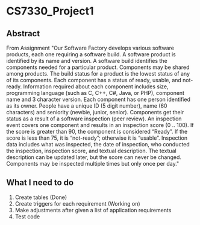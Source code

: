 # CS7330_Project1

## Abstract
From Assignment "Our Software Factory develops various software products, each one requiring a software build. A software  product  is  identified  by  its  name  and  version.    A  software  build  identifies  the components  needed  for  a  particular  product.  Components  may  be  shared  among  products.  The build  status  for  a  product  is  the  lowest  status  of  any  of  its  components.  Each  component  has  a status of ready, usable, and not-ready. Information required about each component includes size, programming  language  (such  as  C,  C++,  C#,  Java,  or  PHP),  component  name  and  3  character version. Each component has one person identified as its owner. People have a unique ID (5 digit number), name (60 characters) and seniority (newbie, junior, senior). Components get their status as a result of a software inspection (peer review). An inspection event covers one component and results  in  an  inspection  score  (0  ..  100).  If  the  score  is  greater  than  90,  the  component  is considered  “Ready”.    If  the  score  is  less  than  75,  it  is  “not-ready”;  otherwise  it  is  “usable”. Inspection  data  includes  what  was  inspected,  the  date  of  inspection,  who  conducted  the inspection, inspection score, and textual description. The textual description can be updated later, but the score can never be changed.  Components may be inspected multiple times but only once per day."

## What I need to do
1) Create tables (Done)
2) Create triggers for each requirement (Working on)
3) Make adjustments after given a list of application requirements
4) Test code
